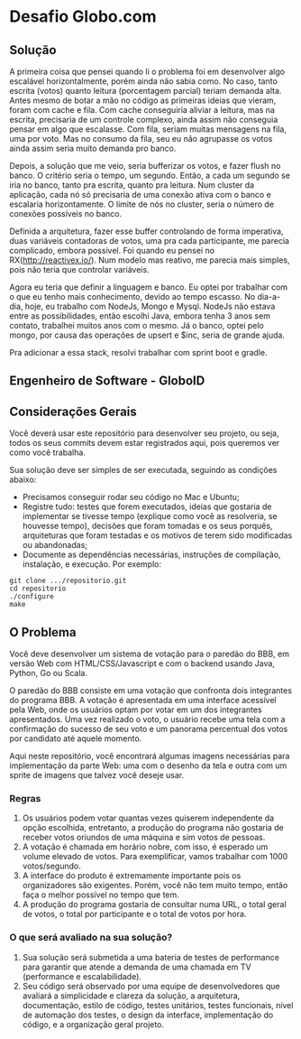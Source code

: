 # Desafio Globo.com

## Solução

A primeira coisa que pensei quando li o problema foi em desenvolver algo escalável horizontalmente, porém ainda não sabia como. No caso, tanto escrita (votos) quanto leitura (porcentagem parcial) teriam demanda alta. Antes mesmo de botar a mão no código as primeiras ideias que vieram, foram com cache e fila. Com cache conseguiria aliviar a leitura, mas na escrita, precisaria de um controle complexo, ainda assim não conseguia pensar em algo que escalasse. Com fila, seriam muitas mensagens na fila, uma por voto. Mas no consumo da fila, seu eu não agrupasse os votos ainda assim seria muito demanda pro banco.

Depois, a solução que me veio, seria bufferizar os votos, e fazer flush no banco. O critério seria o tempo, um segundo. Então, a cada um segundo se iria no banco, tanto pra escrita, quanto pra leitura. Num cluster da aplicação, cada nó só precisaria de uma conexão ativa com o banco e escalaria horizontamente. O limite de nós no cluster, seria o número de conexões possíveis no banco.

Definida a arquitetura, fazer esse buffer controlando de forma imperativa, duas variáveis contadoras de votos, uma pra cada participante, me parecia complicado, embora possivel. Foi quando eu pensei no RX(http://reactivex.io/). Num modelo mas reativo, me parecia mais simples, pois não teria que controlar variáveis.

Agora eu teria que definir a linguagem e banco. Eu optei por trabalhar com o que eu tenho mais conhecimento, devido ao tempo escasso. No dia-a-dia, hoje, eu trabalho com NodeJs, Mongo e Mysql. NodeJs não estava entre as possibilidades, então escolhi Java, embora tenha 3 anos sem contato, trabalhei muitos anos com o mesmo. Já o banco, optei pelo mongo, por causa das operações de upsert e $inc, seria de grande ajuda.

Pra adicionar a essa stack, resolvi trabalhar com sprint boot e gradle.

## Engenheiro de Software - GloboID


## Considerações Gerais

Você deverá usar este repositório para desenvolver seu projeto, ou seja, todos os seus commits devem estar registrados 
aqui, pois queremos ver como você trabalha.

Sua solução deve ser simples de ser executada, seguindo as condições abaixo:

* Precisamos conseguir rodar seu código no Mac e Ubuntu;
* Registre tudo: testes que forem executados, ideias que gostaria de implementar se tivesse tempo (explique como você 
as resolveria, se houvesse tempo), decisões que foram tomadas e os seus porquês, arquiteturas que foram testadas e os 
motivos de terem sido modificadas ou abandonadas;
* Documente as dependências necessárias, instruções de compilação, instalação, e execução. Por exemplo:

```
git clone .../repositorio.git
cd repositorio
./configure
make
```


## O Problema

Você deve desenvolver um sistema de votação para o paredão do BBB, em versão Web com HTML/CSS/Javascript e com o 
backend usando Java, Python, Go ou Scala. 

O paredão do BBB consiste em uma votação que confronta dois integrantes do programa BBB. A votação é apresentada em uma 
interface acessível pela Web, onde os usuários optam por votar em um dos integrantes apresentados. Uma vez realizado o 
voto, o usuário recebe uma tela com a confirmação do sucesso de seu voto e um panorama percentual dos votos por candidato 
até aquele momento.

Aqui neste repositório, você encontrará algumas imagens necessárias para implementação da parte Web: uma com o desenho 
da tela e outra com um sprite de imagens que talvez você deseje usar.


### Regras

1. Os usuários podem votar quantas vezes quiserem independente da opção escolhida, entretanto, a produção do programa 
não gostaria de receber votos oriundos de uma máquina e sim votos de pessoas.
2. A votação é chamada em horário nobre, com isso, é esperado um volume elevado de votos. Para exemplificar, vamos 
trabalhar com 1000 votos/segundo.
3. A interface do produto é extremamente importante pois os organizadores são exigentes. Porém, você não tem muito 
tempo, então faça o melhor possível no tempo que tem.
4. A produção do programa gostaria de consultar numa URL, o total geral de votos, o total por participante e o total de 
votos por hora.


### O que será avaliado na sua solução?

1. Sua solução será submetida a uma bateria de testes de performance para garantir que atende a demanda de uma chamada 
em TV (performance e escalabilidade).
2. Seu código será observado por uma equipe de desenvolvedores que avaliará a simplicidade e clareza da solução, a 
arquitetura, documentação, estilo de código, testes unitários, testes funcionais, nível de automação dos testes, o 
design da interface, implementação do código, e a organização geral projeto.
